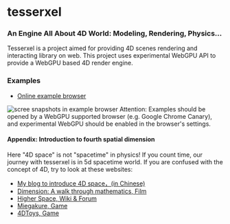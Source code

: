 # tesserxel

### An Engine All About 4D World: Modeling, Rendering, Physics...

Tesserxel is a project aimed for providing 4D scenes rendering and interacting library on web. This project uses experimental WebGPU API to provide a WebGPU based 4D render engine.

### Examples
- [Online example browser](https://wxyhly.github.io/tesserxel/examples/)

![scree snapshots in example browser](https://wxyhly.github.io/img/tsx001.jpg)
Attention: Examples should be opened by a WebGPU supported browser (e.g. Google Chrome Canary), and experimental WebGPU should be enabled in the browser's settings.

#### Appendix: Introduction to fourth spatial dimension
Here "4D space" is not "spacetime" in physics! If you count time, our journey with tesserxel is in 5d spacetime world.
If you are confused with the concept of 4D, try to look at these websites:
- [My blog to introduce 4D space，(in Chinese)](https://wxyhly.github.io/categories/%E5%9B%9B%E7%BB%B4%E7%A9%BA%E9%97%B4%E7%B3%BB%E5%88%97/)
- [Dimension: A walk through mathematics, Film](http://www.dimensions-math.org/)
- [Higher Space, Wiki & Forum](http://hi.gher.space/)
- [Miegakure, Game](https://miegakure.com/)
- [4DToys, Game](https://4dtoys.com/)


